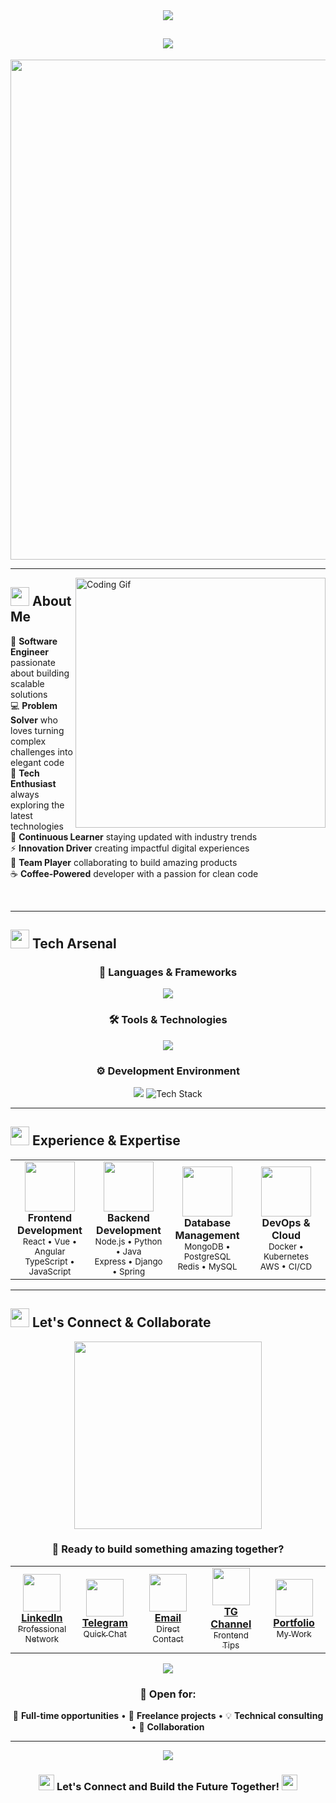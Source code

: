 <div align="center">

<img src="https://capsule-render.vercel.app/api?type=waving&color=gradient&customColorList=6,11,20&height=180&section=header&text=KAMRONBEK&fontSize=42&fontColor=fff&animation=twinkling&fontAlignY=32&desc=Software%20Engineer%20%7C%20Problem%20Solver%20%7C%20Code%20Architect&descAlignY=51&descAlign=50"/>

<h2>
  <img src="https://readme-typing-svg.herokuapp.com/?font=Fira%20Code&size=28&duration=3000&pause=1000&color=00D9FF&center=true&vCenter=true&multiline=true&width=600&height=100&lines=Hey+there!+%F0%9F%91%8B;I'm+a+Software+Engineer;Turning+ideas+into+reality;Welcome+to+my+digital+world!" />
</h2>

<img src="https://user-images.githubusercontent.com/74038190/212284100-561aa473-3905-4a80-b561-0d28506553ee.gif" width="800">

</div>

---

<img align="right" alt="Coding Gif" width="400" src="https://user-images.githubusercontent.com/74038190/229223263-cf2e4b07-2615-4f87-9c38-e37600f8381a.gif">

## <img src="https://user-images.githubusercontent.com/74038190/216122041-518ac897-8d92-4c6b-9b3f-ca01dcaf38ee.png" width="30"/> About Me

🚀 **Software Engineer** passionate about building scalable solutions  
💻 **Problem Solver** who loves turning complex challenges into elegant code  
🎯 **Tech Enthusiast** always exploring the latest technologies  
🌱 **Continuous Learner** staying updated with industry trends  
⚡ **Innovation Driver** creating impactful digital experiences  
🤝 **Team Player** collaborating to build amazing products  
☕ **Coffee-Powered** developer with a passion for clean code  

<br clear="both">

---

## <img src="https://user-images.githubusercontent.com/74038190/212284087-bbe7e430-757e-4901-90bf-4cd2ce3e1852.gif" width="30"> Tech Arsenal

<div align="center">

### 🚀 Languages & Frameworks
<img src="https://skillicons.dev/icons?i=javascript,typescript,python,java,react,nodejs,express,django,spring,vue" />

### 🛠️ Tools & Technologies  
<img src="https://skillicons.dev/icons?i=docker,kubernetes,aws,git,github,mongodb,postgresql,redis,nginx,linux" />

### ⚙️ Development Environment
<img src="https://skillicons.dev/icons?i=vscode,intellij,vim,bash,postman,figma,notion,slack" />

<img src="https://github-readme-tech-stack.vercel.app/api/cards?title=My%20Tech%20Stack&titleAlign=center&align=center&lineCount=3&theme=github_dark&line1=react,nodejs,typescript,javascript;&line2=python,mongodb,postgresql,docker;&line3=aws,kubernetes,git,linux;" alt="Tech Stack" />

</div>

---

## <img src="https://user-images.githubusercontent.com/74038190/216122041-518ac897-8d92-4c6b-9b3f-ca01dcaf38ee.png" width="30"> Experience & Expertise

<div align="center">

<table>
<tr>
<td align="center" width="25%">
<img src="https://user-images.githubusercontent.com/74038190/212257468-1e9a91f1-b626-4baa-b15d-5c385b7c7d25.gif" width="80"><br>
<b>Frontend Development</b><br>
<sub>React • Vue • Angular<br>TypeScript • JavaScript</sub>
</td>
<td align="center" width="25%">
<img src="https://user-images.githubusercontent.com/74038190/212257460-738ff738-247f-4445-a718-cdd0ca76e2db.gif" width="80"><br>
<b>Backend Development</b><br>
<sub>Node.js • Python • Java<br>Express • Django • Spring</sub>
</td>
<td align="center" width="25%">
<img src="https://user-images.githubusercontent.com/74038190/212257472-08e52665-c503-4bd9-aa20-f5a4dae769b5.gif" width="80"><br>
<b>Database Management</b><br>
<sub>MongoDB • PostgreSQL<br>Redis • MySQL</sub>
</td>
<td align="center" width="25%">
<img src="https://user-images.githubusercontent.com/74038190/212257465-7ce8d493-cac5-494e-982a-5a9deb852c4b.gif" width="80"><br>
<b>DevOps & Cloud</b><br>
<sub>Docker • Kubernetes<br>AWS • CI/CD</sub>
</td>
</tr>
</table>

</div>

---

## <img src="https://user-images.githubusercontent.com/74038190/216122065-2f028bae-25d6-4a3c-bc9f-175394ed5011.png" width="30"> Let's Connect & Collaborate

<div align="center">

<img src="https://user-images.githubusercontent.com/74038190/212284158-e840e285-664b-44d7-b79b-e264b5e54825.gif" width="300">

### 🌟 Ready to build something amazing together?

<table>
<tr>
<td align="center" width="20%">
<a href="https://www.linkedin.com/in/kamronbek-sultonmurodov26">
<img src="https://user-images.githubusercontent.com/74038190/235294012-0a55e343-37ad-4b0f-924f-c8431d9d2483.gif" width="60" height="60"><br>
<b>LinkedIn</b><br>
<sub>Professional Network</sub>
</a>
</td>
<td align="center" width="20%">
<a href="https://t.me/zvy26">
<img src="https://user-images.githubusercontent.com/74038190/235294019-40007353-6219-4ec5-b661-b3c35136dd0b.gif" width="60" height="60"><br>
<b>Telegram</b><br>
<sub>Quick Chat</sub>
</a>
</td>
<td align="center" width="20%">
<a href="mailto:komacoder26@gmail.com">
<img src="https://user-images.githubusercontent.com/74038190/216120974-24a76b31-7f39-41f1-a38f-b3c1377cc612.png" width="60" height="60"><br>
<b>Email</b><br>
<sub>Direct Contact</sub>
</a>
</td>
<td align="center" width="20%">
<a href="https://t.me/KamronbekFE">
<img src="https://user-images.githubusercontent.com/74038190/235294010-ec412ef5-e3da-4afa-b01d-0372ec8ac3f9.gif" width="60" height="60"><br>
<b>TG Channel</b><br>
<sub>Frontend Tips</sub>
</a>
</td>
<td align="center" width="20%">
<a href="https://kamronbek.dev">
<img src="https://user-images.githubusercontent.com/74038190/235294015-47144047-25ab-417c-af1b-6746820a20ff.gif" width="60" height="60"><br>
<b>Portfolio</b><br>
<sub>My Work</sub>
</a>
</td>
</tr>
</table>

<img src="https://user-images.githubusercontent.com/73097560/115834477-dbab4500-a447-11eb-908a-139a6edaec5c.gif">

### 💼 Open for:
🚀 **Full-time opportunities** • 🤝 **Freelance projects** • 💡 **Technical consulting** • 🎯 **Collaboration**

</div>

---

<div align="center">

<img src="https://capsule-render.vercel.app/api?type=waving&color=gradient&customColorList=6,11,20&height=120&section=footer&animation=twinkling&fontColor=fff&desc=Thanks%20for%20visiting!%20Let's%20build%20something%20amazing%20together!&descAlign=50&descAlignY=75"/>

### <img src="https://user-images.githubusercontent.com/74038190/216122041-518ac897-8d92-4c6b-9b3f-ca01dcaf38ee.png" width="25"> Let's Connect and Build the Future Together! <img src="https://user-images.githubusercontent.com/74038190/216122041-518ac897-8d92-4c6b-9b3f-ca01dcaf38ee.png" width="25">

</div>
